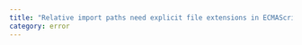 ```yaml
---
title: "Relative import paths need explicit file extensions in ECMAScript imports when '--moduleResolution' is 'node16' or 'nodenext'. Did you mean '{0}'?"
category: error
---
```

